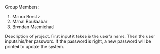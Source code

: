 Group Members:
1. Maura Brositz
2. Manal Boukaabar
3. Brendan Macmichael

Description of project:
First input it takes is the user's name.
Then the user inputs his/her password.
If the password is right, a new password will be printed to update the system.
